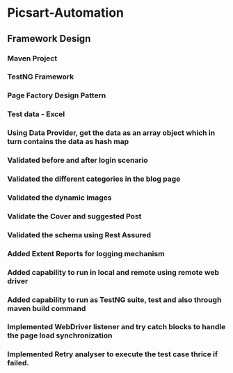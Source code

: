 # Picsart-Automation

## Framework Design
  ###	Maven Project
  ###	TestNG Framework
  ###	Page Factory Design Pattern
  ###	Test data - Excel
  ###	Using Data Provider, get the data as an array object which in turn contains the data as hash map
  ###	Validated before and after login scenario
  ###	Validated the different categories in the blog page
  ###	Validated the dynamic images
  ###	Validate the Cover and suggested Post
  ###	Validated the schema using Rest Assured
  ###	Added Extent Reports for logging mechanism
  ###	Added capability to run in local and remote using remote web driver
  ###	Added capability to run as TestNG suite, test and also through maven build command
  ###	Implemented WebDriver listener and try catch blocks to handle the page load synchronization
  ###	Implemented Retry analyser to execute the test case thrice if failed.
  
